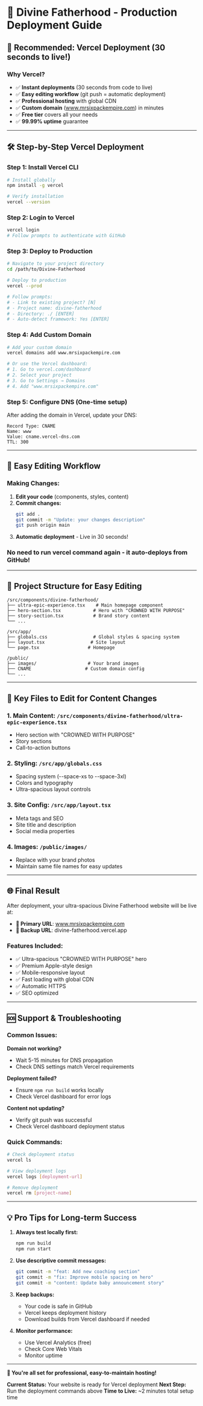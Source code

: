 # 🚀 Divine Fatherhood - Production Deployment Guide

## 🎯 **Recommended: Vercel Deployment (30 seconds to live!)**

### **Why Vercel?**
- ✅ **Instant deployments** (30 seconds from code to live)
- ✅ **Easy editing workflow** (git push = automatic deployment)
- ✅ **Professional hosting** with global CDN
- ✅ **Custom domain** (www.mrsixpackempire.com) in minutes
- ✅ **Free tier** covers all your needs
- ✅ **99.99% uptime** guarantee

---

## 🛠️ **Step-by-Step Vercel Deployment**

### **Step 1: Install Vercel CLI**
```bash
# Install globally
npm install -g vercel

# Verify installation
vercel --version
```

### **Step 2: Login to Vercel**
```bash
vercel login
# Follow prompts to authenticate with GitHub
```

### **Step 3: Deploy to Production**
```bash
# Navigate to your project directory
cd /path/to/Divine-Fatherhood

# Deploy to production
vercel --prod

# Follow prompts:
# - Link to existing project? [N]
# - Project name: divine-fatherhood
# - Directory: ./ [ENTER]
# - Auto-detect framework: Yes [ENTER]
```

### **Step 4: Add Custom Domain**
```bash
# Add your custom domain
vercel domains add www.mrsixpackempire.com

# Or use the Vercel dashboard:
# 1. Go to vercel.com/dashboard
# 2. Select your project
# 3. Go to Settings → Domains
# 4. Add "www.mrsixpackempire.com"
```

### **Step 5: Configure DNS (One-time setup)**
After adding the domain in Vercel, update your DNS:

```dns
Record Type: CNAME
Name: www
Value: cname.vercel-dns.com
TTL: 300
```

---

## 🔄 **Easy Editing Workflow**

### **Making Changes:**
1. **Edit your code** (components, styles, content)
2. **Commit changes:**
   ```bash
   git add .
   git commit -m "Update: your changes description"
   git push origin main
   ```
3. **Automatic deployment** - Live in 30 seconds!

### **No need to run vercel command again** - it auto-deploys from GitHub!

---

## 📁 **Project Structure for Easy Editing**

```
/src/components/divine-fatherhood/
├── ultra-epic-experience.tsx    # Main homepage component
├── hero-section.tsx            # Hero with "CROWNED WITH PURPOSE"
├── story-section.tsx           # Brand story content
└── ...

/src/app/
├── globals.css                 # Global styles & spacing system
├── layout.tsx                 # Site layout
└── page.tsx                  # Homepage

/public/
├── images/                   # Your brand images
├── CNAME                    # Custom domain config
└── ...
```

---

## 🎨 **Key Files to Edit for Content Changes**

### **1. Main Content: `/src/components/divine-fatherhood/ultra-epic-experience.tsx`**
- Hero section with "CROWNED WITH PURPOSE"
- Story sections
- Call-to-action buttons

### **2. Styling: `/src/app/globals.css`**
- Spacing system (--space-xs to --space-3xl)
- Colors and typography
- Ultra-spacious layout controls

### **3. Site Config: `/src/app/layout.tsx`**
- Meta tags and SEO
- Site title and description
- Social media properties

### **4. Images: `/public/images/`**
- Replace with your brand photos
- Maintain same file names for easy updates

---

## 🌐 **Final Result**

After deployment, your ultra-spacious Divine Fatherhood website will be live at:

- **🎯 Primary URL**: www.mrsixpackempire.com
- **🔄 Backup URL**: divine-fatherhood.vercel.app

### **Features Included:**
- ✅ Ultra-spacious "CROWNED WITH PURPOSE" hero
- ✅ Premium Apple-style design
- ✅ Mobile-responsive layout
- ✅ Fast loading with global CDN
- ✅ Automatic HTTPS
- ✅ SEO optimized

---

## 🆘 **Support & Troubleshooting**

### **Common Issues:**

**Domain not working?**
- Wait 5-15 minutes for DNS propagation
- Check DNS settings match Vercel requirements

**Deployment failed?**
- Ensure `npm run build` works locally
- Check Vercel dashboard for error logs

**Content not updating?**
- Verify git push was successful
- Check Vercel dashboard deployment status

### **Quick Commands:**
```bash
# Check deployment status
vercel ls

# View deployment logs
vercel logs [deployment-url]

# Remove deployment
vercel rm [project-name]
```

---

## 💡 **Pro Tips for Long-term Success**

1. **Always test locally first:**
   ```bash
   npm run build
   npm run start
   ```

2. **Use descriptive commit messages:**
   ```bash
   git commit -m "feat: Add new coaching section"
   git commit -m "fix: Improve mobile spacing on hero"
   git commit -m "content: Update baby announcement story"
   ```

3. **Keep backups:**
   - Your code is safe in GitHub
   - Vercel keeps deployment history
   - Download builds from Vercel dashboard if needed

4. **Monitor performance:**
   - Use Vercel Analytics (free)
   - Check Core Web Vitals
   - Monitor uptime

---

**🎉 You're all set for professional, easy-to-maintain hosting!**

**Current Status:** Your website is ready for Vercel deployment
**Next Step:** Run the deployment commands above
**Time to Live:** ~2 minutes total setup time